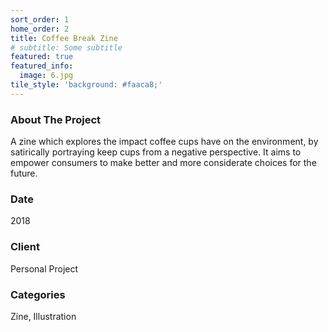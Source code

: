 ```yaml
---
sort_order: 1
home_order: 2
title: Coffee Break Zine
# subtitle: Some subtitle
featured: true
featured_info:
  image: 6.jpg
tile_style: 'background: #faaca8;'
---
```


<h3>About The Project</h3> 

A zine which explores the impact coffee cups have on the environment, by satirically portraying keep cups from a negative perspective. It aims to empower consumers to make better and more considerate choices for the future.

<h3>Date</h3>
2018

<h3>Client</h3>
Personal Project

<h3>Categories</h3>
Zine, Illustration


